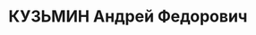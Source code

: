 ---
title: КУЗЬМИН Андрей Федорович
description: "1906 р., с. Ново-Олександрівка Воронезької обл. (Російська Федерація),\
  \ росіянин, із селян, малописьменний. Проживав у м. Кременчук Полтавської обл. Плановик\
  \ військового складу. \n  Заарештований 23 вересня 1937 р. Засуджений Верховним\
  \ Судом СРСР 8 грудня 1937 р. за ст.ст. 54-1, 54-8, 54-11 КК УРСР до розстрілу з\
  \ конфіскацією майна. Вирок виконано 9 грудня 1937 р. у м. Харків. \n  Реабілітований\
  \ Верховним Судом СРСР 15 травня 1958 р."
---